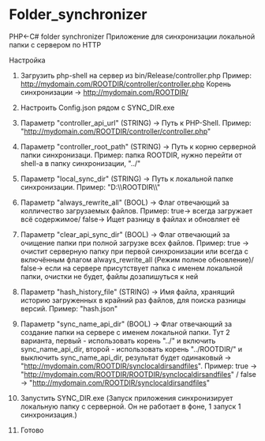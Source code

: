 # Folder_synchronizer
PHP&lt;-C# folder synchronizer
Приложение для синхронизации локальной папки с сервером по HTTP

Настройка
1. Загрузить php-shell на сервер из bin/Release/controller.php
Пример: http://mydomain.com/ROOTDIR/controller/controller.php
Корень синхронизации -> http://mydomain.com/ROOTDIR/

2. Настроить Config.json рядом с SYNC_DIR.exe
3. Параметр "controller_api_url" (STRING) -> Путь к PHP-Shell. Пример: "http://mydomain.com/ROOTDIR/controller/controller.php"
4. Параметр "controller_root_path" (STRING) -> Путь к корню серверной папки синхронизаци. Пример: папка ROOTDIR, нужно перейти от shell-а в папку синхронизации, "../"
5. Параметр "local_sync_dir" (STRING) -> Путь к локальной папке синхронизации. Пример: "D:\\\ROOTDIR\\\\"
6. Параметр "always_rewrite_all" (BOOL) -> Флаг отвечающий за колличество загрузаемых файлов. Пример: true-> всегда загружает всё содержимое/ false-> Ищет разницу в файлах и обновляет её
7. Параметр "clear_api_sync_dir" (BOOL) -> Флаг отвечающий за очищение папки при полной загрузке всех файлов. Пример: true -> очистит серверную папку при первой синхронизации или всегда с включённым флагом always_rewrite_all (Режим полное обновление)/ false-> если на сервере присутствует папка с именем локальной папки, очистки не будет, файлы дозапишуться к ней
8. Параметр "hash_history_file" (STRING) -> Имя файла, хранящий историю загруженных в крайний раз файлов, для поиска разницы версий. Пример: "hash.json"
9. Параметр "sync_name_api_dir" (BOOL) -> Флаг отвечающий за создание папки на сервере с именем локальной папки. Тут 2 варианта, первый - использовать корень "../" и включить sync_name_api_dir, второй - использовать корень "../ROOTDIR/" и выключить sync_name_api_dir, результат будет одинаковый -> "http://mydomain.com/ROOTDIR/synclocaldirsandfiles". Пример: true -> "http://mydomain.com/ROOTDIR/ROOTDIR/synclocaldirsandfiles" / false -> "http://mydomain.com/ROOTDIR/synclocaldirsandfiles"
 
 
10. Запустить SYNC_DIR.exe (Запуск приложения синхронизирует локальную папку с серверной. Он не работает в фоне, 1 запуск 1 синхронизация.)
 
11. Готово
